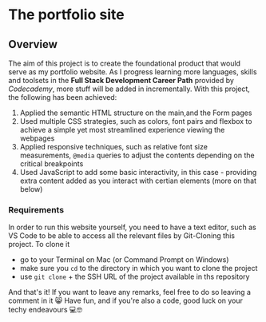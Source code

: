 # The portfolio site

## Overview

The aim of this project is to create the foundational product that would serve as my portfolio website.
As I progress learning more languages, skills and toolsets in the **Full Stack Development Career Path** provided by *Codecademy*, more stuff will be added in incrementally.
With this project, the following has been achieved:

1. Applied the semantic HTML structure on the main,and the Form pages
2. Used multiple CSS strategies, such as colors, font pairs and flexbox to achieve a simple yet most streamlined experience viewing the webpages
3. Applied responsive techniques, such as relative font size measurements, `@media` queries to adjust the contents depending on the critical breakpoints
4. Used JavaScript to add some basic interactivity, in this case - providing extra content added as you interact with certian elements (more on that below)

### Requirements

In order to run this website yourself, you need to have a text editor, such as VS Code to be able to access all the relevant files by Git-Cloning this project.
To clone it 

- go to your Terminal on Mac (or Command Prompt on Windows)
- make sure you `cd` to the directory in which you want to clone the project
- use `git clone` + the SSH URL of the project available in ths repository

And that's it! If you want to leave any remarks, feel free to do so leaving a comment in it 😸
Have fun, and if you're also a code, good luck on your techy endeavours 💻🤓
